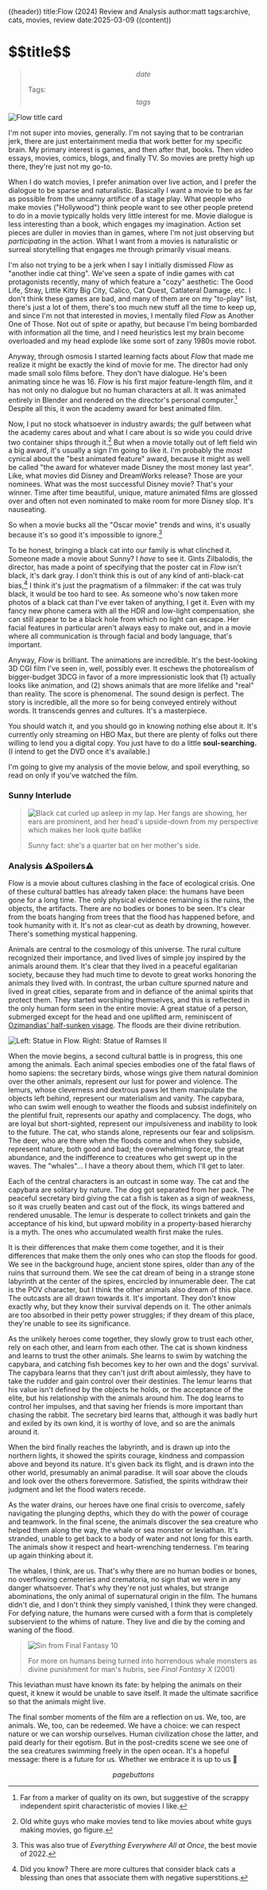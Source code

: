 ((header))
title:Flow (2024) Review and Analysis
author:matt
tags:archive, cats, movies, review
date:2025-03-09
((content))
<h1 id="pagetitle">$$title$$</h1>

>$$date$$
>
>Tags: $$tags$$

![Flow title card](https://i.imgur.com/1VBRpiF.jpeg)

I'm not super into movies, generally. I'm not saying that to be contrarian jerk, there are just entertainment media that work better for my specific brain. My primary interest is games, and then after that, books. Then video essays, movies, comics, blogs, and finally TV. So movies are pretty high up there, they're just not my go-to.

When I do watch movies, I prefer animation over live action, and I prefer the dialogue to be sparse and naturalistic. Basically I want a movie to be as far as possible from the uncanny artifice of a stage play. What people who make movies ("Hollywood") think people want to see other people pretend to do in a movie typically holds very little interest for me. Movie dialogue is less interesting than a book, which engages my imagination. Action set pieces are duller in movies than in games, where I'm not just observing but *participating* in the action. What I want from a movies is naturalistic or surreal storytelling that engages me through primarily visual means.

I'm also not trying to be a jerk when I say I initially dismissed *Flow* as "another indie cat thing". We've seen a spate of indie games with cat protagonists recently, many of which feature a "cozy" aesthetic: The Good Life, Stray, Little Kitty Big City, Calico, Cat Quest, Catlateral Damage, etc. I don't think these games are bad, and many of them are on my "to-play" list, there's just a lot of them, there's too much new stuff all the time to keep up, and since I'm not that interested in movies, I mentally filed *Flow* as Another One of Those. Not out of spite or apathy, but because I'm being bombarded with information all the time, and I need heuristics lest my brain become overloaded and my head explode like some sort of zany 1980s movie robot.

Anyway, through osmosis I started learning facts about *Flow* that made me realize it might be exactly the kind of movie for me. The director had only made small solo films before. They don't have dialogue. He's been animating since he was 16. *Flow* is his first major feature-length film, and it has not only no dialogue but no human characters at all. It was animated entirely in Blender and rendered on the director's personal computer.[^blender] Despite all this, it won the academy award for best animated film.

Now, I put no stock whatsoever in industry awards; the gulf between what the academy cares about and what I care about is so wide you could drive two container ships through it.[^academy]  But when a movie totally out of left field win a big award, it's usually a sign I'm going to like it. I'm probably the *most* cynical about the "best animated feature" award, because it might as well be called "the award for whatever made Disney the most money last year". Like, what movies did Disney and DreamWorks release? Those are your nominees. What was the most successful Disney movie? That's your winner. Time after time beautiful, unique, mature animated films are glossed over and often not even nominated to make room for more Disney slop. It's nauseating.

So when a movie bucks all the "Oscar movie" trends and wins, it's usually because it's so good it's impossible to ignore.[^eeaao]

To be honest, bringing a black cat into our family is what clinched it. Someone made a movie about Sunny? I *have* to see it. Gints Zilbalodis, the director, has made a point of specifying that the poster cat in *Flow* isn't black, it's dark gray. I don't think this is out of any kind of anti-black-cat bias,[^black] I think it's just the pragmatism of a filmmaker: if the cat was truly black, it would be too hard to see. As someone who's now taken more photos of a black cat than I've ever taken of anything, I get it. Even with my fancy new phone camera with all the HDR and low-light compensation, she can still appear to be a black hole from which no light can escape. Her facial features in particular aren't always easy to make out, and in a movie where all communication is through facial and body language, that's important. 

Anyway, *Flow* is brilliant. The animations are incredible. It's the best-looking 3D CGI film I've seen in, well, possibly ever. It eschews the photorealism of bigger-budget 3DCG in favor of a more impressionistic look that (1) actually looks like animation, and (2) shows animals that are more lifelike and "real" than reality. The score is phenomenal. The sound design is perfect. The story is incredible, all the more so for being conveyed entirely without words. It transcends genres and cultures. It's a masterpiece.

You should watch it, and you should go in knowing nothing else about it. It's currently only streaming on HBO Max, but there are plenty of folks out there willing to lend you a digital copy. You just have to do a little **soul-searching.** (I intend to get the DVD once it's available.)

I'm going to give my analysis of the movie below, and spoil everything, so read on only if you've watched the film.

### Sunny Interlude

> ![Black cat curled up asleep in my lap. Her fangs are showing, her ears are prominent, and her head's upside-down from my perspective which makes her look quite batlike](https://i.imgur.com/vwyMo51.jpeg "")
>
>Sunny fact: she's a quarter bat on her mother's side.

### Analysis ⚠️Spoilers⚠️

Flow is a movie about cultures clashing in the face of ecological crisis. One of these cultural battles has already taken place: the humans have been gone for a long time. The only physical evidence remaining is the ruins, the objects, the artifacts. There are no bodies or bones to be seen. It's clear from the boats hanging from trees that the flood has happened before, and took humanity with it. It's not as clear-cut as death by drowning, however. There's something mystical happening.

Animals are central to the cosmology of this universe. The rural culture recognized their importance, and lived lives of simple joy inspired by the animals around them. It's clear that they lived in a peaceful egalitarian society, because they had much time to devote to great works honoring the animals they lived with. In contrast, the urban culture spurned nature and lived in great cities, separate from and in defiance of the animal spirits that protect them. They started worshiping themselves, and this is reflected in the only human form seen in the entire movie: A great statue of a person, submerged except for the head and one uplifted arm, reminiscent of [Ozimandias' half-sunken visage](https://www.poetryfoundation.org/poems/46565/ozymandias). The floods are their divine retribution.

![Left: Statue in Flow. Right: Statue of Ramses II](https://i.imgur.com/drkqE8E.jpeg)

When the movie begins, a second cultural battle is in progress, this one among the animals. Each animal species embodies one of the fatal flaws of homo sapiens: the secretary birds, whose wings give them natural dominion over the other animals, represent our lust for power and violence. The lemurs, whose cleverness and dextrous paws let them manipulate the objects left behind, represent our materialism and vanity. The capybara, who can swim well enough to weather the floods and subsist indefinitely on the plentiful fruit, represents our apathy and complacency. The dogs, who are loyal but short-sighted, represent our impulsiveness and inability to look to the future. The cat, who stands alone, represents our fear and solipsism. The deer, who are there when the floods come and when they subside, represent nature, both good and bad; the overwhelming force, the great abundance, and the indifference to creatures who get swept up in the waves. The "whales"... I have a theory about them, which I'll get to later.

Each of the central characters is an outcast in some way. The cat and the capybara are solitary by nature. The dog got separated from her pack. The peaceful secretary bird giving the cat a fish is taken as a sign of weakness, so it was cruelly beaten and cast out of the flock, its wings battered and rendered unusable. The lemur is desperate to collect trinkets and gain the acceptance of his kind, but upward mobility in a property-based hierarchy is a myth. The ones who accumulated wealth first make the rules.

It is their differences that make them come together, and it is their differences that make them the only ones who can stop the floods for good. We see in the background huge, ancient stone spires, older than any of the ruins that surround them. We see the cat dream of being in a strange stone labyrinth at the center of the spires, encircled by innumerable deer. The cat is the POV character, but I think the other animals also dream of this place. The outcasts are all drawn towards it. It's important. They don't know exactly why, but they know their survival depends on it. The other animals are too absorbed in their petty power struggles; if they dream of this place, they're unable to see its significance. 

As the unlikely heroes come together, they slowly grow to trust each other, rely on each other, and learn from each other. The cat is shown kindness and learns to trust the other animals. She learns to swim by watching the capybara, and catching fish becomes key to her own and the dogs' survival. The capybara learns that they can't just drift about aimlessly, they have to take the rudder and gain control over their destinies. The lemur learns that his value isn't defined by the objects he holds, or the acceptance of the elite, but his relationship with the animals around him. The dog learns to control her impulses, and that saving her friends is more important than chasing the rabbit. The secretary bird learns that, although it was badly hurt and exiled by its own kind, it is worthy of love, and so are the animals around it.

When the bird finally reaches the labyrinth, and is drawn up into the northern lights, it showed the spirits courage, kindness and compassion above and beyond its nature. It's given back its flight, and is drawn into the other world, presumably an animal paradise. It will soar above the clouds and look over the others forevermore. Satisfied, the spirits withdraw their judgment and let the flood waters recede.

As the water drains, our heroes have one final crisis to overcome, safely navigating the plunging depths, which they do with the power of courage and teamwork. In the final scene, the animals discover the sea creature who helped them along the way, the whale or sea monster or leviathan. It's stranded, unable to get back to a body of water and not long for this earth. The animals show it respect and heart-wrenching tenderness. I'm tearing up again thinking about it.

The whales, I think, are us. That's why there are no human bodies or bones, no overflowing cemeteries and crematoria, no sign that we were in any danger whatsoever. That's why they're not just whales, but strange abominations, the only animal of supernatural origin in the film. The humans didn't die, and I don't think they simply vanished, I think they were changed. For defying nature, the humans were cursed with a form that is completely subservient to the whims of nature. They live and die by the coming and waning of the flood.

>![Sin from Final Fantasy 10](https://i.imgur.com/ZhPojy3.jpeg)
> 
> For more on humans being turned into horrendous whale monsters as divine punishment for man's hubris, see *Final Fantasy X* (2001)

This leviathan must have known its fate: by helping the animals on their quest, it knew it would be unable to save itself. It made the ultimate sacrifice so that the animals might live. 

The final somber moments of the film are a reflection on us. We, too, are animals. We, too, can be redeemed. We have a choice: we can respect nature or we can worship ourselves. Human civilization chose the latter, and paid dearly for their egotism. But in the post-credits scene we see one of the sea creatures swimming freely in the open ocean. It's a hopeful message: there is a future for us. Whether we embrace it is up to us 🦝

[^academy]: Old white guys who make movies tend to like movies about white guys making movies, go figure.

[^eeaao]: This was also true of *Everything Everywhere All at Once*, the best movie of 2022.

[^black]: Did you know? There are more cultures that consider black cats a blessing than ones that associate them with negative superstitions.

[^blender]: Far from a marker of quality on its own, but suggestive of the scrappy independent spirit characteristic of movies I like.


$$pagebuttons$$
